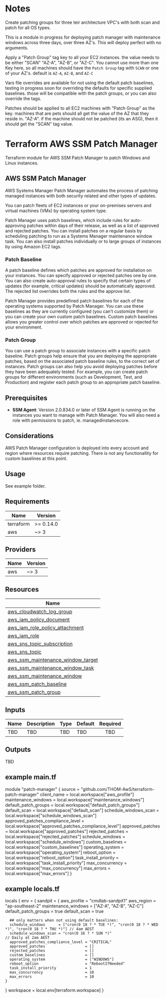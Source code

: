 # Notes

Create patching groups for three teir architecture VPC's with both scan and patch for all OS types.

This is a module in progress for deploying patch manager with maintenance windows across three days, over three AZ's. This will deploy perfect with no arguments. 

Apply a "Patch Group" tag key to all your EC2 instances. the value needs to be either "SCAN" "AZ-A", "AZ-B", or "AZ-C".
You cannot use more than one Key here, so all machines should have the `Patch Group` tag with `SCAN` or one of your AZ's. default is `AZ-A`, `AZ-B`, and `AZ-C` 

Vars file overrides are available for not using the default patch baselines, testing in progress soon for overriding the defaults 
for specific supplied baselines. those will be compatible with the patch groups, or you can also override the tags. 

Patches should be applied to all EC2 machines with "Patch Group" as the key. machines that are pets should all get the value
of the AZ that they reside in. "AZ-A". if the machine should not be patched (its an ASG), then it should get the "SCAN" tag value.

# Terraform AWS SSM Patch Manager

Terraform module for AWS SSM Patch Manager to patch Windows and Linux instances.

## AWS SSM Patch Manager

AWS Systems Manager Patch Manager automates the process of patching managed instances with both security related and other types of updates.

You can patch fleets of EC2 instances or your on-premises servers and virtual machines (VMs) by operating system type.

Patch Manager uses patch baselines, which include rules for auto-approving patches within days of their release, as well as a list of approved and rejected patches. You can install patches on a regular basis by scheduling patching to run as a Systems Manager maintenance window task. You can also install patches individually or to large groups of instances by using Amazon EC2 tags.  

### Patch Baseline

A patch baseline defines which patches are approved for installation on your instances. You can specify approved or rejected patches one by one. You can also create auto-approval rules to specify that certain types of updates (for example, critical updates) should be automatically approved. The rejected list overrides both the rules and the approve list.

Patch Manager provides predefined patch baselines for each of the operating systems supported by Patch Manager. You can use these baselines as they are currently configured (you can’t customize them) or you can create your own custom patch baselines. Custom patch baselines allows you greater control over which patches are approved or rejected for your environment.

### Patch Group

You can use a patch group to associate instances with a specific patch baseline. Patch groups help ensure that you are deploying the appropriate patches, based on the associated patch baseline rules, to the correct set of instances. Patch groups can also help you avoid deploying patches before they have been adequately tested. For example, you can create patch groups for different environments (such as Development, Test, and Production) and register each patch group to an appropriate patch baseline.

## Prerequisites

- **SSM Agent**: Version 2.0.834.0 or later of SSM Agent is running on the instances you want to manage with Patch Manager. You will also need a role with permissions to patch,
ie. managedinstancecore. 

## Considerations

AWS Patch Manager configuration is deployed into every account and region where resources require patching. There is not any functionallity for custom baselines at this point.

## Usage

See example folder.

## Requirements

| Name | Version |
|------|---------|
| terraform | >= 0.14.0 |
| aws | ~> 3 |

## Providers

| Name | Version |
|------|---------|
| aws | ~> 3 |

## Resources

| Name |
|------|
| [aws_cloudwatch_log_group](https://registry.terraform.io/providers/hashicorp/aws/3/docs/resources/cloudwatch_log_group) |
| [aws_iam_policy_document](https://registry.terraform.io/providers/hashicorp/aws/3/docs/data-sources/iam_policy_document) |
| [aws_iam_role_policy_attachment](https://registry.terraform.io/providers/hashicorp/aws/3/docs/resources/iam_role_policy_attachment) |
| [aws_iam_role](https://registry.terraform.io/providers/hashicorp/aws/3/docs/resources/iam_role) |
| [aws_sns_topic_subscription](https://registry.terraform.io/providers/hashicorp/aws/3/docs/resources/sns_topic_subscription) |
| [aws_sns_topic](https://registry.terraform.io/providers/hashicorp/aws/3/docs/resources/sns_topic) |
| [aws_ssm_maintenance_window_target](https://registry.terraform.io/providers/hashicorp/aws/3/docs/resources/ssm_maintenance_window_target) |
| [aws_ssm_maintenance_window_task](https://registry.terraform.io/providers/hashicorp/aws/3/docs/resources/ssm_maintenance_window_task) |
| [aws_ssm_maintenance_window](https://registry.terraform.io/providers/hashicorp/aws/3/docs/resources/ssm_maintenance_window) |
| [aws_ssm_patch_baseline](https://registry.terraform.io/providers/hashicorp/aws/3/docs/resources/ssm_patch_baseline) |
| [aws_ssm_patch_group](https://registry.terraform.io/providers/hashicorp/aws/3/docs/resources/ssm_patch_group) |

## Inputs

| Name | Description | Type | Default | Required |
|------|-------------|------|---------|:--------:|
| TBD | TBD | TBD | TBD | TBD |

## Outputs

TBD



## example main.tf
module "patch-manager" {
  source                              = "github.com/THOM-AwS/terraform-patch-manager"
  client_name                         = local.workspace["aws_profile"]
  maintenance_windows                 = local.workspace["maintenance_windows"]
  default_patch_groups                = local.workspace["default_patch_groups"]
  default_scan                        = local.workspace["default_scan"]
  schedule_windows_scan               = local.workspace["schedule_windows_scan"]
  approved_patches_compliance_level   = local.workspace["approved_patches_compliance_level"]
  approved_patches                    = local.workspace["approved_patches"]
  rejected_patches                    = local.workspace["rejected_patches"]
  schedule_windows                    = local.workspace["schedule_windows"]
  custom_baselines                    = local.workspace["custom_baselines"]
  operating_system                    = local.workspace["operating_system"]
  reboot_option                       = local.workspace["reboot_option"]
  task_install_priority               = local.workspace["task_install_priority"]
  max_concurrency                     = local.workspace["max_concurrency"]
  max_errors                          = local.workspace["max_errors"]
}

## example locals.tf
locals {
  env = {
    sandpit = {
      aws_profile           = "cmdlab-sandpit1"
      aws_region            = "ap-southeast-2"
      maintenance_windows   = ["AZ-A", "AZ-B", "AZ-C"]
      default_patch_groups  = true
      default_scan          = true

      ## only matters when not using default baselines:
      schedule_windows      = ["cron(0 18 ? * TUE *)", "cron(0 18 ? * WED *)", "cron(0 18 ? * THU *)"] // 4am AEST
      schedule_windows_scan = "cron(0 16 ? * SUN *)"                                                   // Daily at 2am AEST
      approved_patches_compliance_level = "CRITICAL"
      approved_patches                  = []
      rejected_patches                  = []
      custom_baselines                  = []
      operating_system                  = ["WINDOWS"]
      reboot_option                     = "RebootIfNeeded"
      task_install_priority             = 1
      max_concurrency                   = 10
      max_errors                        = 10
    }
  }
  workspace = local.env[terraform.workspace]
}
